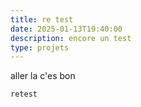 ```yaml
---
title: re test
date: 2025-01-13T19:40:00
description: encore un test
type: projets
---
```

aller la c'es bon

`retest`
